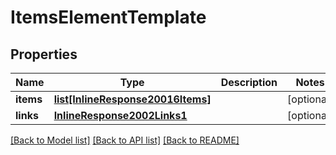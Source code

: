 # ItemsElementTemplate

## Properties
Name | Type | Description | Notes
------------ | ------------- | ------------- | -------------
**items** | [**list[InlineResponse20016Items]**](InlineResponse20016Items.md) |  | [optional] 
**links** | [**InlineResponse2002Links1**](InlineResponse2002Links1.md) |  | [optional] 

[[Back to Model list]](../README.md#documentation-for-models) [[Back to API list]](../README.md#documentation-for-api-endpoints) [[Back to README]](../README.md)


